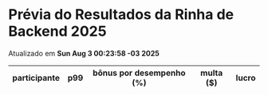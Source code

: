 # Prévia do Resultados da Rinha de Backend 2025
Atualizado em **Sun Aug  3 00:23:58 -03 2025**


| participante | p99 | bônus por desempenho (%) | multa ($) | lucro |
| -- | -- | -- | -- | -- |
